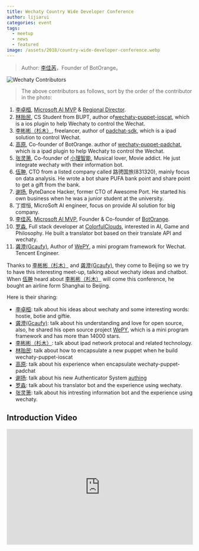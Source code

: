 ```yaml
---
title: Wechaty Country Wide Developer Conference
author: lijiarui
categories: event
tags:
  - meetup
  - news
  - featured
image: /assets/2018/country-wide-developer-conference.webp
---
```


> Author: [李佳芮](https://github.com/lijiarui/)，Founder of BotOrange。

![Wechaty Contributors][contributors-image]

> The above contributors as follows, sort by the order of the contributor in the photo:

1. [李卓桓](https://github.com/huan), [Microsoft AI MVP](https://mvp.microsoft.com/en-us/PublicProfile/5003061) & [Regional Director](https://rd.microsoft.com/en-us/huan-li).
2. [林贻民](http://github.com/linyimin-bupt), CS Student from BUPT, author of[wechaty-puppet-ioscat](https://github.com/linyimin-bupt/wechaty-puppet-ioscat), which is a ios plugin to help Wechaty to control the Wechat.
3. [李彬彬（杉木）](https://github.com/binsee/), freelancer, author of [padchat-sdk](github.com/binsee/padchat-sdk), which is a ipad solution to control Wechat.
4. [高原](https://github.com/windmemory), Co-founder of BotOrange. author of [wechaty-puppet-padchat](https://github.com/lijiarui/wechaty-puppet-padchat), which is a ipad plugin to help Wechaty to control the Wechat.
5. [张灵箫](https://github.com/judaschrist), Co-founder of [小理智能](http://xiaolizhuli.com), Musical lover, Movie addict. He just integrate wechaty with their information bot.
6. [伍翀](https://github.com/iyjian), CTO from a listed company called 路骋国旅(831320), mainly focus on data analysis. He wrote a bot share PUFA bank point and share point to get a gift from the bank.
7. [谢扬](https://github.com/leinue), ByteDance Hacker, former CTO of Awesome Port. He started his own business when he was a junior student at the university.
8. 丁煜恒, MicroSoft AI engineer, focus on provide AI solution for big company.
9. [李佳芮](https://github.com/lijiarui), [Microsoft AI MVP](https://mvp.microsoft.com/en-us/PublicProfile/5003226), Founder & Co-founder of [BotOrange](http://botorange.com).
10. [罗淼](https://github.com/bitwater), Full stack developer at [ColorfulClouds](http://caiyunapp.com/), interested in AI, Game and Philosophy. He built a translator bot based on their translate API and wechaty.
11. [龚澄(Gcaufy)](https://github.com/gcaufy), Author of [WePY](https://github.com/tencent/wepy), a mini program framework for Wechat. Tencent Engineer.

Thanks to [李彬彬（杉木）](https://github.com/binsee/) and [龚澄(Gcaufy)](https://github.com/gcaufy), they come to Beijing so we try to have this interesting meet-up, talking about wechaty ideas and chatbot. When [伍翀](https://github.com/iyjian) heard about [李彬彬（杉木）](https://github.com/binsee/) will come this conference, he bought an airline form Shanghai to Beijing.

Here is their sharing:

- [李卓桓](https://github.com/huan): talk about his ideas about wechaty and some interesting words: hostie, botie and giftie.
- [龚澄(Gcaufy)](https://github.com/gcaufy): talk about his understanding and love for open source, also, he shared his open source project [WePY](https://github.com/tencent/wepy), which is a mini program framework and has more than 14000 stars.
- [李彬彬（杉木）](https://github.com/binsee/): talk about ipad network protocal and related technology.
- [林贻民](http://github.com/linyimin-bupt): talk about how to encapsulate a new puppet when he build wechaty-puppet-ioscat
- [高原](https://github.com/windmemory): talk about his experience when encapsulate wechaty-puppet-padchat
- [谢扬](https://github.com/leinue): talk about his new Authenticator System [authing](https://authing.cn/)
- [罗淼](https://github.com/bitwater): talk about his translator bot and the experience using wechaty.
- [张灵箫](https://github.com/judaschrist): talk about his intresting information bot and the experience using wechaty.

## Introduction Video

<div class="video-container" style="
    position: relative;
    padding-bottom:56.25%;
    padding-top:30px;
    height:0;
    overflow:hidden;
">
<iframe width="560" height="315" src="https://www.youtube.com/embed/QhQPO_2bD48" frameborder="0" allowfullscreen="" style="
    position: absolute;
    top:0;
    left:0;
    width:100%;
    height:100%;
"></iframe></div>

[contributors-image]: /assets/2018/country-wide-developer-conference.webp
